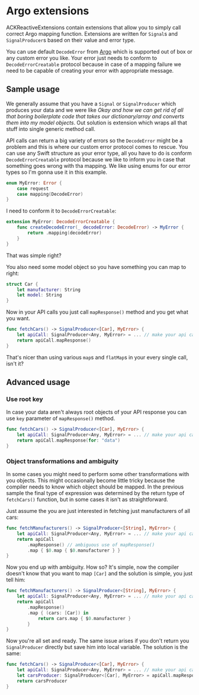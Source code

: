 # Argo extensions

ACKReactiveExtensions contain extensions that allow you to simply call correct Argo mapping function. Extensions are written for `Signal`s and `SignalProducer`s based on their value and error type.

You can use default `DecodeError` from [Argo](https://github.com/thoughtbot/Argo) which is supported out of box or any custom error you like. Your error just needs to conform to `DecodeErrorCreatable` protocol because in case of a mapping failure we need to be capable of creating your error with appropriate message.

## Sample usage

We generally assume that you have a `Signal` or `SignalProducer` which produces your data and we were like _Okay and how we can get rid of all that boring boilerplate code that takes our dictionary/array and converts them into my model objects_. Out solution is extension which wraps all that stuff into single generic method call.

API calls can return a big variety of errors so the `DecodeError` might be a problem and this is where our custom error protocol comes to rescue. You can use any Swift structure as your error type, all you have to do is conform `DecodeErrorCreatable` protocol because we like to inform you in case that something goes wrong with tha mapping. We like using enums for our error types so I'm gonna use it in this example.

```swift
enum MyError: Error {
    case request
    case mapping(DecodeError)
}
```

I need to conform it to `DecodeErrorCreatable`:

```swift
extension MyError: DecodeErrorCreatable {
    func createDecodeError(_ decodeError: DecodeError) -> MyError {
        return .mapping(decodeError)
    }
}
```

That was simple right?

You also need some model object so you have something you can map to right:

```swift
struct Car {
    let manufacturer: String
    let model: String
}
```

Now in your API calls you just call `mapResponse()` method and you get what you want.

```swift
func fetchCars() -> SignalProducer<[Car], MyError> {
    let apiCall: SignalProducer<Any, MyError> = ... // make your api call
    return apiCall.mapResponse()
}
```

That's nicer than using various `map`s and `flatMap`s in your every single call, isn't it?

## Advanced usage

### Use root key

In case your data aren't always root objects of your API response you can use `key` parameter of `mapResponse()` method.

```swift
func fetchCars() -> SignalProducer<[Car], MyError> {
    let apiCall: SignalProducer<Any, MyError> = ... // make your api call
    return apiCall.mapResponse(for: "data")
}
```

### Object transformations and ambiguity

In some cases you might need to perform some other transformations with you objects. This might occasionally become little tricky because the compiler needs to know which object should be mapped. In the previous sample the final type of expression was determined by the return type of `fetchCars()` function, but in some cases it isn't as straightforward.

Just assume the you are just interested in fetching just manufacturers of all cars:
```swift
func fetchManufacturers() -> SignalProducer<[String], MyError> {
    let apiCall: SignalProducer<Any, MyError> = ... // make your api call just like you did before
    return apiCall
        .mapResponse() // ambiguous use of mapResponse()
        .map { $0.map { $0.manufacturer } }
}
```

Now you end up with ambiguity. How so? It's simple, now the compiler doesn't know that you want to map `[Car]` and the solution is simple, you just tell him:

```swift
func fetchManufacturers() -> SignalProducer<[String], MyError> {
    let apiCall: SignalProducer<Any, MyError> = ... // make your api call just like you did before
    return apiCall
        .mapResponse()
        .map { (cars: [Car]) in
            return cars.map { $0.manufacturer }
        }
}
```

Now you're all set and ready. The same issue arises if you don't return you `SignalProducer` directly but save him into local variable. The solution is the same:
```swift
func fetchCars() -> SignalProducer<[Car], MyError> {
    let apiCall: SignalProducer<Any, MyError> = ... // make your api call
    let carsProducer: SignalProducer<[Car], MyError> = apiCall.mapResponse()
    return carsProducer
}
```
